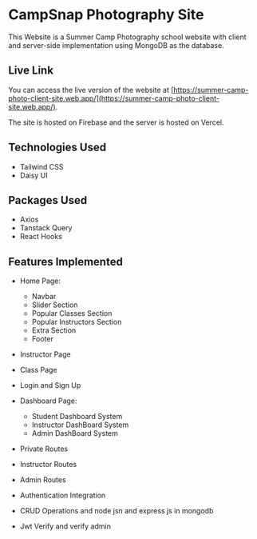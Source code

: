 # CampSnap Photography Site

This Website is a Summer Camp Photography school  website with client and server-side implementation using MongoDB as the database.

## Live Link

You can access the live version of the website at [https://summer-camp-photo-client-site.web.app/](https://summer-camp-photo-client-site.web.app/).

The site is hosted on Firebase and the server is hosted on Vercel.

## Technologies Used

- Tailwind CSS
- Daisy UI
## Packages Used

- Axios
- Tanstack Query
- React Hooks



## Features Implemented

- Home Page:
  - Navbar
  - Slider Section
  - Popular Classes Section
  - Popular Instructors Section
  - Extra Section
  - Footer

- Instructor Page

- Class Page
- Login and Sign Up


- Dashboard Page:
  - Student Dashboard System
  - Instructor DashBoard System
  - Admin DashBoard System

- Private Routes
- Instructor Routes
- Admin Routes
- Authentication Integration
- CRUD Operations and node jsn and express js  in mongodb
- Jwt Verify and verify admin




